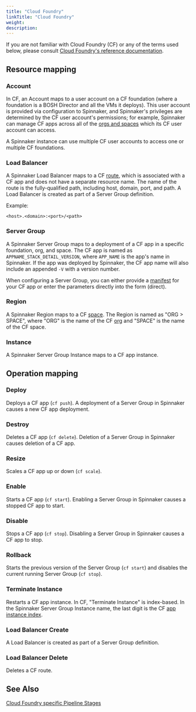 ```yaml
---
title: "Cloud Foundry"
linkTitle: "Cloud Foundry"
weight: 
description:
---
```


If you are not familiar with Cloud Foundry (CF) or any of the terms used below, please consult [Cloud Foundry's reference documentation](https://docs.cloudfoundry.org).

## Resource mapping

### Account

In CF, an Account maps to a user account on a CF foundation (where a foundation is a BOSH Director and all the VMs it deploys). This user account is provided via configuration to Spinnaker, and Spinnaker's privileges are determined by the CF user account's permissions; for example, Spinnaker can manage CF apps across all of the [orgs and spaces](https://docs.cloudfoundry.org/concepts/roles.html) which its CF user account can access.

A Spinnaker instance can use multiple CF user accounts to access one or multiple CF foundations.

### Load Balancer

A Spinnaker Load Balancer maps to a CF [route](https://docs.cloudfoundry.org/devguide/deploy-apps/routes-domains.html#routes), which is associated with a CF app and does not have a separate resource name. The name of the route is the fully-qualified path, including host, domain, port, and path. A Load Balancer is created as part of a Server Group definition.

Example:

```
<host>.<domain>:<port>/<path>
```

### Server Group

A Spinnaker Server Group maps to a deployment of a CF app in a specific foundation, org, and space. The CF app is named as `APPNAME_STACK_DETAIL_VERSION`, where `APP_NAME` is the app's name in Spinnaker.  If the app was deployed by Spinnaker, the CF app name will also include an appended `-V` with a version number.

When configuring a Server Group, you can either provide a [manifest](https://docs.cloudfoundry.org/devguide/deploy-apps/manifest.html) for your CF app or enter the parameters directly into the form (direct).

### Region

A Spinnaker Region maps to a CF [space](https://docs.cloudfoundry.org/concepts/roles.html#spaces). The Region is named as "ORG > SPACE", where "ORG" is the name of the CF [org](https://docs.cloudfoundry.org/concepts/roles.html#orgs) and "SPACE" is the name of the CF space.

### Instance

A Spinnaker Server Group Instance maps to a CF app instance.

## Operation mapping

### Deploy

Deploys a CF app (`cf push`). A deployment of a Server Group in Spinnaker causes a new CF app deployment.

### Destroy

Deletes a CF app (`cf delete`). Deletion of a Server Group in Spinnaker causes deletion of a CF app.

### Resize

Scales a CF app up or down (`cf scale`).

### Enable

Starts a CF app (`cf start`). Enabling a Server Group in Spinnaker causes a stopped CF app to start.

### Disable

Stops a CF app (`cf stop`). Disabling a Server Group in Spinnaker causes a CF app to stop.

### Rollback

Starts the previous version of the Server Group (`cf start`) and disables the current running Server Group (`cf stop`).

### Terminate Instance

Restarts a CF app instance. In CF, "Terminate Instance" is index-based. In the Spinnaker Server Group Instance name, the last digit is the CF [app instance index](https://docs.run.pivotal.io/devguide/deploy-apps/environment-variable.html#CF-INSTANCE-INDEX).

### Load Balancer Create

A Load Balancer is created as part of a Server Group definition.

### Load Balancer Delete

Deletes a CF route.

## See Also
[Cloud Foundry specific Pipeline Stages](/reference/pipeline/stages/#cloud-foundry)
